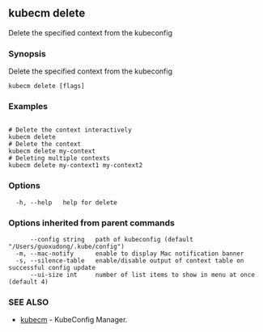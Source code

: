 ## kubecm delete

Delete the specified context from the kubeconfig

### Synopsis

Delete the specified context from the kubeconfig

```
kubecm delete [flags]
```

### Examples

```

# Delete the context interactively
kubecm delete
# Delete the context
kubecm delete my-context
# Deleting multiple contexts
kubecm delete my-context1 my-context2

```

### Options

```
  -h, --help   help for delete
```

### Options inherited from parent commands

```
      --config string   path of kubeconfig (default "/Users/guoxudong/.kube/config")
  -m, --mac-notify      enable to display Mac notification banner
  -s, --silence-table   enable/disable output of context table on successful config update
      --ui-size int     number of list items to show in menu at once (default 4)
```

### SEE ALSO

* [kubecm](kubecm.md)	 - KubeConfig Manager.

